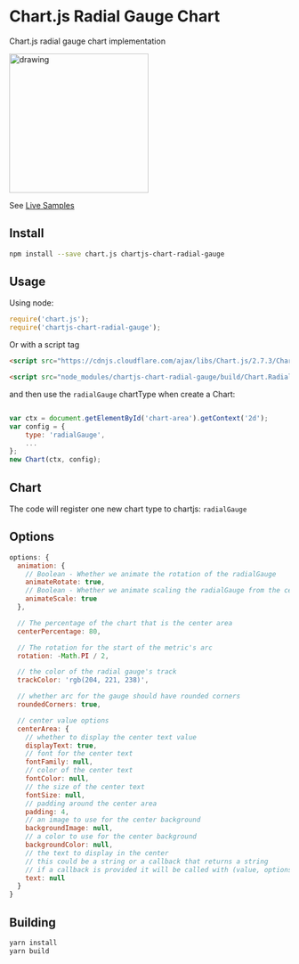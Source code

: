 # Chart.js Radial Gauge Chart

Chart.js radial gauge chart implementation

<img src="https://pandameister.github.io/chartjs-chart-radial-gauge/docs/samples/sample.gif" alt="drawing" width="250"/>

See [Live Samples](https://pandameister.github.io/chartjs-chart-radial-gauge/docs/samples/index.html)

## Install

```bash
npm install --save chart.js chartjs-chart-radial-gauge
```

## Usage

Using node:

```javascript
require('chart.js');
require('chartjs-chart-radial-gauge');
```

Or with a script tag

```html
<script src="https://cdnjs.cloudflare.com/ajax/libs/Chart.js/2.7.3/Chart.bundle.min.js"></script>

<script src="node_modules/chartjs-chart-radial-gauge/build/Chart.RadialGauge.umd.min.js"></script>
```

and then use the `radialGauge` chartType when create a Chart:

```javascript

var ctx = document.getElementById('chart-area').getContext('2d');
var config = {
    type: 'radialGauge',
    ...
};
new Chart(ctx, config);
```

## Chart

The code will register one new chart type to chartjs: `radialGauge`

## Options

```javascript
options: {
  animation: {
    // Boolean - Whether we animate the rotation of the radialGauge
    animateRotate: true,
    // Boolean - Whether we animate scaling the radialGauge from the centre
    animateScale: true
  },

  // The percentage of the chart that is the center area
  centerPercentage: 80,

  // The rotation for the start of the metric's arc
  rotation: -Math.PI / 2,

  // the color of the radial gauge's track
  trackColor: 'rgb(204, 221, 238)',

  // whether arc for the gauge should have rounded corners
  roundedCorners: true,

  // center value options
  centerArea: {
    // whether to display the center text value
    displayText: true,
    // font for the center text
    fontFamily: null,
    // color of the center text
    fontColor: null,
    // the size of the center text
    fontSize: null,
    // padding around the center area
    padding: 4,
    // an image to use for the center background
    backgroundImage: null,
    // a color to use for the center background
    backgroundColor: null,
    // the text to display in the center
    // this could be a string or a callback that returns a string
    // if a callback is provided it will be called with (value, options)
    text: null
  }
}
```

## Building

```sh
yarn install
yarn build
```
